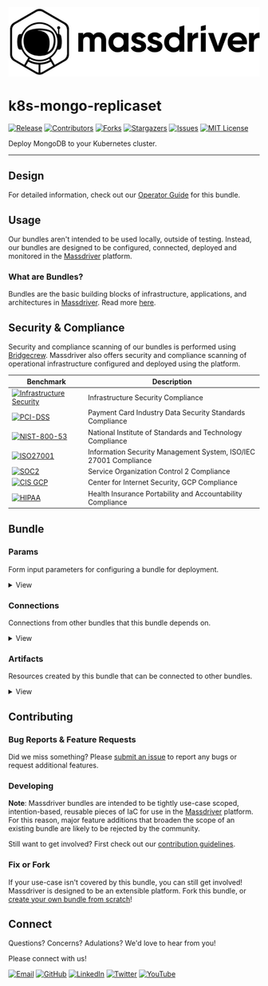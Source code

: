 




[![Massdriver][logo]][website]

# k8s-mongo-replicaset

[![Release][release_shield]][release_url]
[![Contributors][contributors_shield]][contributors_url]
[![Forks][forks_shield]][forks_url]
[![Stargazers][stars_shield]][stars_url]
[![Issues][issues_shield]][issues_url]
[![MIT License][license_shield]][license_url]

<!--
##### STILL NEED TO GET SLACK WORKING ###
[!["Slack Community"](%s)][slack]
-->


Deploy MongoDB to your Kubernetes cluster.


---

## Design

For detailed information, check out our [Operator Guide](operator.mdx) for this bundle.

## Usage

Our bundles aren't intended to be used locally, outside of testing. Instead, our bundles are designed to be configured, connected, deployed and monitored in the [Massdriver][website] platform.

### What are Bundles?

Bundles are the basic building blocks of infrastructure, applications, and architectures in [Massdriver][website]. Read more [here](https://docs.massdriver.cloud/concepts/bundles).

## Security & Compliance

<!-- COMPLIANCE:START -->

Security and compliance scanning of our bundles is performed using [Bridgecrew](https://www.bridgecrew.cloud/). Massdriver also offers security and compliance scanning of operational infrastructure configured and deployed using the platform.

| Benchmark | Description |
|--------|---------------|
| [![Infrastructure Security](https://www.bridgecrew.cloud/badges/github/massdriver-cloud/k8s-mongo-replicaset/general)](https://www.bridgecrew.cloud/link/badge?vcs=github&fullRepo=massdriver-cloud%2Fk8s-mongo-replicaset&benchmark=INFRASTRUCTURE+SECURITY) | Infrastructure Security Compliance |
| [![PCI-DSS](https://www.bridgecrew.cloud/badges/github/massdriver-cloud/k8s-mongo-replicaset/pci)](https://www.bridgecrew.cloud/link/badge?vcs=github&fullRepo=massdriver-cloud%2Fk8s-mongo-replicaset&benchmark=PCI-DSS+V3.2) | Payment Card Industry Data Security Standards Compliance |
| [![NIST-800-53](https://www.bridgecrew.cloud/badges/github/massdriver-cloud/k8s-mongo-replicaset/nist)](https://www.bridgecrew.cloud/link/badge?vcs=github&fullRepo=massdriver-cloud%2Fk8s-mongo-replicaset&benchmark=NIST-800-53) | National Institute of Standards and Technology Compliance |
| [![ISO27001](https://www.bridgecrew.cloud/badges/github/massdriver-cloud/k8s-mongo-replicaset/iso)](https://www.bridgecrew.cloud/link/badge?vcs=github&fullRepo=massdriver-cloud%2Fk8s-mongo-replicaset&benchmark=ISO27001) | Information Security Management System, ISO/IEC 27001 Compliance |
| [![SOC2](https://www.bridgecrew.cloud/badges/github/massdriver-cloud/k8s-mongo-replicaset/soc2)](https://www.bridgecrew.cloud/link/badge?vcs=github&fullRepo=massdriver-cloud%2Fk8s-mongo-replicaset&benchmark=SOC2)| Service Organization Control 2 Compliance |
| [![CIS GCP](https://www.bridgecrew.cloud/badges/github/massdriver-cloud/k8s-mongo-replicaset/cis_gcp)](https://www.bridgecrew.cloud/link/badge?vcs=github&fullRepo=massdriver-cloud%2Fk8s-mongo-replicaset&benchmark=CIS+GCP+V1.1) | Center for Internet Security, GCP Compliance |
| [![HIPAA](https://www.bridgecrew.cloud/badges/github/massdriver-cloud/k8s-mongo-replicaset/hipaa)](https://www.bridgecrew.cloud/link/badge?vcs=github&fullRepo=massdriver-cloud%2Fk8s-mongo-replicaset&benchmark=HIPAA) | Health Insurance Portability and Accountability Compliance |

<!-- COMPLIANCE:END -->

<!-- BEGINNING OF PRE-COMMIT-TERRAFORM DOCS HOOK -->
<!-- END OF PRE-COMMIT-TERRAFORM DOCS HOOK -->

## Bundle

### Params

Form input parameters for configuring a bundle for deployment.

<details>
<summary>View</summary>

<!-- PARAMS:START -->

**Params coming soon**

<!-- PARAMS:END -->

</details>

### Connections

Connections from other bundles that this bundle depends on.

<details>
<summary>View</summary>

<!-- CONNECTIONS:START -->

**Connections coming soon**

<!-- CONNECTIONS:END -->

</details>

### Artifacts

Resources created by this bundle that can be connected to other bundles.

<details>
<summary>View</summary>

<!-- ARTIFACTS:START -->

**Artifacts coming soon**

<!-- ARTIFACTS:END -->

</details>

## Contributing

<!-- CONTRIBUTING:START -->

### Bug Reports & Feature Requests

Did we miss something? Please [submit an issue](https://github.com/massdriver-cloud/k8s-mongo-replicaset/issues) to report any bugs or request additional features.

### Developing

**Note**: Massdriver bundles are intended to be tightly use-case scoped, intention-based, reusable pieces of IaC for use in the [Massdriver][website] platform. For this reason, major feature additions that broaden the scope of an existing bundle are likely to be rejected by the community.

Still want to get involved? First check out our [contribution guidelines](https://docs.massdriver.cloud/bundles/contributing).

### Fix or Fork

If your use-case isn't covered by this bundle, you can still get involved! Massdriver is designed to be an extensible platform. Fork this bundle, or [create your own bundle from scratch](https://docs.massdriver.cloud/bundles/development)!

<!-- CONTRIBUTING:END -->

## Connect

<!-- CONNECT:START -->

Questions? Concerns? Adulations? We'd love to hear from you!

Please connect with us!

[![Email][email_shield]][email_url]
[![GitHub][github_shield]][github_url]
[![LinkedIn][linkedin_shield]][linkedin_url]
[![Twitter][twitter_shield]][twitter_url]
[![YouTube][youtube_shield]][youtube_url]

<!-- markdownlint-disable -->

[logo]: https://raw.githubusercontent.com/massdriver-cloud/docs/main/static/img/logo-with-logotype-horizontal-400x110.svg
[docs]: https://docs.massdriver.cloud/?utm_source=github&utm_medium=readme&utm_campaign=k8s-mongo-replicaset&utm_content=docs
[website]: https://www.massdriver.cloud/?utm_source=github&utm_medium=readme&utm_campaign=k8s-mongo-replicaset&utm_content=website
[github]: https://github.com/massdriver-cloud?utm_source=github&utm_medium=readme&utm_campaign=k8s-mongo-replicaset&utm_content=github
[slack]: https://massdriverworkspace.slack.com/?utm_source=github&utm_medium=readme&utm_campaign=k8s-mongo-replicaset&utm_content=slack
[linkedin]: https://www.linkedin.com/company/massdriver/?utm_source=github&utm_medium=readme&utm_campaign=k8s-mongo-replicaset&utm_content=linkedin



[contributors_shield]: https://img.shields.io/github/contributors/massdriver-cloud/k8s-mongo-replicaset.svg?style=for-the-badge
[contributors_url]: https://github.com/massdriver-cloud/k8s-mongo-replicaset/graphs/contributors
[forks_shield]: https://img.shields.io/github/forks/massdriver-cloud/k8s-mongo-replicaset.svg?style=for-the-badge
[forks_url]: https://github.com/massdriver-cloud/k8s-mongo-replicaset/network/members
[stars_shield]: https://img.shields.io/github/stars/massdriver-cloud/k8s-mongo-replicaset.svg?style=for-the-badge
[stars_url]: https://github.com/massdriver-cloud/k8s-mongo-replicaset/stargazers
[issues_shield]: https://img.shields.io/github/issues/massdriver-cloud/k8s-mongo-replicaset.svg?style=for-the-badge
[issues_url]: https://github.com/massdriver-cloud/k8s-mongo-replicaset/issues
[release_url]: https://github.com/massdriver-cloud/k8s-mongo-replicaset/releases/latest
[release_shield]: https://img.shields.io/github/release/massdriver-cloud/k8s-mongo-replicaset.svg?style=for-the-badge
[license_shield]: https://img.shields.io/github/license/massdriver-cloud/k8s-mongo-replicaset.svg?style=for-the-badge
[license_url]: https://github.com/massdriver-cloud/k8s-mongo-replicaset/blob/main/LICENSE


[email_url]: mailto:support@massdriver.cloud
[email_shield]: https://img.shields.io/badge/email-Massdriver-black.svg?style=for-the-badge&logo=mail.ru&color=000000
[github_url]: mailto:support@massdriver.cloud
[github_shield]: https://img.shields.io/badge/follow-Github-black.svg?style=for-the-badge&logo=github&color=181717
[linkedin_url]: https://linkedin.com/in/massdriver-cloud
[linkedin_shield]: https://img.shields.io/badge/follow-LinkedIn-black.svg?style=for-the-badge&logo=linkedin&color=0A66C2
[twitter_url]: https://twitter.com/massdriver?utm_source=github&utm_medium=readme&utm_campaign=k8s-mongo-replicaset&utm_content=twitter
[twitter_shield]: https://img.shields.io/badge/follow-Twitter-black.svg?style=for-the-badge&logo=twitter&color=1DA1F2
[discourse_url]: https://community.massdriver.cloud?utm_source=github&utm_medium=readme&utm_campaign=k8s-mongo-replicaset&utm_content=discourse
[discourse_shield]: https://img.shields.io/badge/join-Discourse-black.svg?style=for-the-badge&logo=discourse&color=000000
[youtube_url]: https://www.youtube.com/channel/UCfj8P7MJcdlem2DJpvymtaQ
[youtube_shield]: https://img.shields.io/badge/subscribe-Youtube-black.svg?style=for-the-badge&logo=youtube&color=FF0000
[reddit_url]: https://www.reddit.com/r/massdriver
[reddit_shield]: https://img.shields.io/badge/subscribe-Reddit-black.svg?style=for-the-badge&logo=reddit&color=FF4500

<!-- markdownlint-restore -->

<!-- CONNECT:END -->
